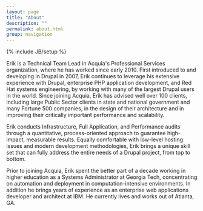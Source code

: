 ```yaml
---
layout: page
title: "About"
description: ""
permalink: about.html
group: navigation
---
```

{% include JB/setup %}

Erik is a Technical Team Lead in Acquia's Professional Services organization, where he has worked since early 2010. First introduced to and developing in Drupal in 2007, Erik continues to leverage his extensive experience with Drupal, enterprise PHP application development, and Red Hat systems engineering, by working with many of the largest Drupal users in the world. Since joining Acquia, Erik has advised well over 100 clients, including large Public Sector clients in state and national government and many Fortune 500 companies, in the design of their architecture and in improving their critically important performance and scalability.

Erik conducts Infrastructure, Full Application, and Performance audits through a quantitative, process-oriented approach to guarantee high-impact, measurable results. Equally comfortable with low-level hosting issues and modern development methodologies, Erik brings a unique skill set that can fully address the entire needs of a Drupal project, from top to bottom.

Prior to joining Acquia, Erik spent the better part of a decade working in higher education as a Systems Administrator at Georgia Tech, concentrating on automation and deployment in computation-intensive environments. In addition he brings years of experience as an enterprise web applications developer and architect at IBM. He currently lives and works out of Atlanta, GA.
